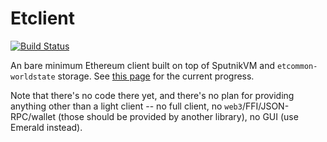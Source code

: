# Etclient

[![Build Status](https://travis-ci.org/sorpaas/etclient.svg?branch=master)](https://travis-ci.org/sorpaas/etclien)

An bare minimum Ethereum client built on top of SputnikVM and
`etcommon-worldstate`
storage. See [this page](https://that.world/~source/etclient.html) for
the current progress.

Note that there's no code there yet, and there's no plan for providing
anything other than a light client -- no full client, no
`web3`/FFI/JSON-RPC/wallet (those should be provided by another
library), no GUI (use Emerald instead).
